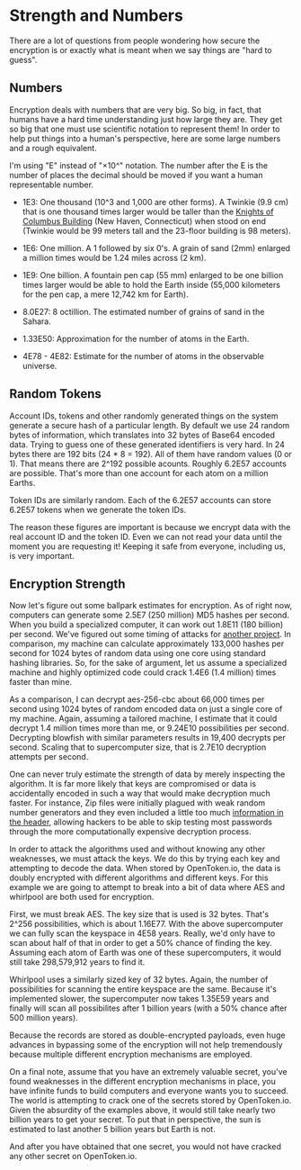 Strength and Numbers
====================

There are a lot of questions from people wondering how secure the encryption is or exactly what is meant when we say things are "hard to guess".


Numbers
-------

Encryption deals with numbers that are very big.  So big, in fact, that humans have a hard time understanding just how large they are.  They get so big that one must use scientific notation to represent them!  In order to help put things into a human's perspective, here are some large numbers and a rough equivalent.

I'm using "E" instead of "×10^" notation.  The number after the E is the number of places the decimal should be moved if you want a human representable number.

* 1E3: One thousand (10^3 and 1,000 are other forms).  A Twinkie (9.9 cm) that is one thousand times larger would be taller than the [Knights of Columbus Building](https://en.wikipedia.org/wiki/Knights_of_Columbus_Building_(New_Haven,_Connecticut)) (New Haven, Connecticut) when stood on end (Twinkie would be 99 meters tall and the 23-floor building is 98 meters).

* 1E6: One million.  A 1 followed by six 0's.  A grain of sand (2mm) enlarged a million times would be 1.24 miles across (2 km).

* 1E9: One billion.  A fountain pen cap (55 mm) enlarged to be one billion times larger would be able to hold the Earth inside (55,000 kilometers for the pen cap, a mere 12,742 km for Earth).

* 8.0E27:  8 octillion.  The estimated number of grains of sand in the Sahara.

* 1.33E50:  Approximation for the number of atoms in the Earth.

* 4E78 - 4E82: Estimate for the number of atoms in the observable universe.


Random Tokens
-------------

Account IDs, tokens and other randomly generated things on the system generate a secure hash of a particular length.  By default we use 24 random bytes of information, which translates into 32 bytes of Base64 encoded data.  Trying to guess one of these generated identifiers is very hard.  In 24 bytes there are 192 bits (24 * 8 = 192).  All of them have random values (0 or 1).  That means there are 2^192 possible acounts.  Roughly 6.2E57 accounts are possible.  That's more than one account for each atom on a million Earths.

Token IDs are similarly random.  Each of the 6.2E57 accounts can store 6.2E57 tokens when we generate the token IDs.

The reason these figures are important is because we encrypt data with the real account ID and the token ID.  Even we can not read your data until the moment you are requesting it!  Keeping it safe from everyone, including us, is very important.


Encryption Strength
-------------------

Now let's figure out some ballpark estimates for encryption.  As of right now, computers can generate some 2.5E7 (250 million) MD5 hashes per second.  When you build a specialized computer, it can work out 1.8E11 (180 billion) per second.  We've figured out some timing of attacks for [another project](https://github.com/tests-always-included/password-strength/blob/master/doc/strength-levels.md).  In comparison, my machine can calculate approximately 133,000 hashes per second for 1024 bytes of random data using one core using standard hashing libraries.  So, for the sake of argument, let us assume a specialized machine and highly optimized code could crack 1.4E6 (1.4 million) times faster than mine.

As a comparison, I can decrypt aes-256-cbc about 66,000 times per second using 1024 bytes of random encoded data on just a single core of my machine.  Again, assuming a tailored machine, I estimate that it could decrypt 1.4 million times more than me, or 9.24E10 possibilities per second.  Decrypting blowfish with similar parameters results in 19,400 decrypts per second.  Scaling that to supercomputer size, that is 2.7E10 decryption attempts per second.

One can never truly estimate the strength of data by merely inspecting the algorithm.  It is far more likely that keys are compromised or data is accidentally encoded in such a way that would make decryption much faster.  For instance, Zip files were initially plagued with weak random number generators and they even included a little too much [information in the header](http://blog.rubypdf.com/fcrackzip.html#lbAF), allowing hackers to be able to skip testing most passwords through the more computationally expensive decryption process.

In order to attack the algorithms used and without knowing any other weaknesses, we must attack the keys.  We do this by trying each key and attempting to decode the data.  When stored by OpenToken.io, the data is doubly encrypted with different algorithms and different keys.  For this example we are going to attempt to break into a bit of data where AES and whirlpool are both used for encryption.

First, we must break AES.  The key size that is used is 32 bytes.  That's 2^256 possibilities, which is about 1.16E77.  With the above supercomputer we can fully scan the keyspace in 4E58 years.  Really, we'd only have to scan about half of that in order to get a 50% chance of finding the key.  Assuming each atom of Earth was one of these supercomputers, it would still take 298,579,912 years to find it.

Whirlpool uses a similarly sized key of 32 bytes.  Again, the number of possibilities for scanning the entire keyspace are the same.  Because it's implemented slower, the supercomputer now takes 1.35E59 years and finally will scan all possibilites after 1 billion years (with a 50% chance after 500 million years).

Because the records are stored as double-encrypted payloads, even huge advances in bypassing some of the encryption will not help tremendously because multiple different encryption mechanisms are employed.

On a final note, assume that you have an extremely valuable secret, you've found weaknesses in the different encryption mechanisms in place, you have infinite funds to build computers and everyone wants you to succeed.  The world is attempting to crack one of the secrets stored by OpenToken.io.  Given the absurdity of the examples above, it would still take nearly two billion years to get your secret.  To put that in perspective, the sun is estimated to last another 5 billion years but Earth is not.

And after you have obtained that one secret, you would not have cracked any other secret on OpenToken.io.
